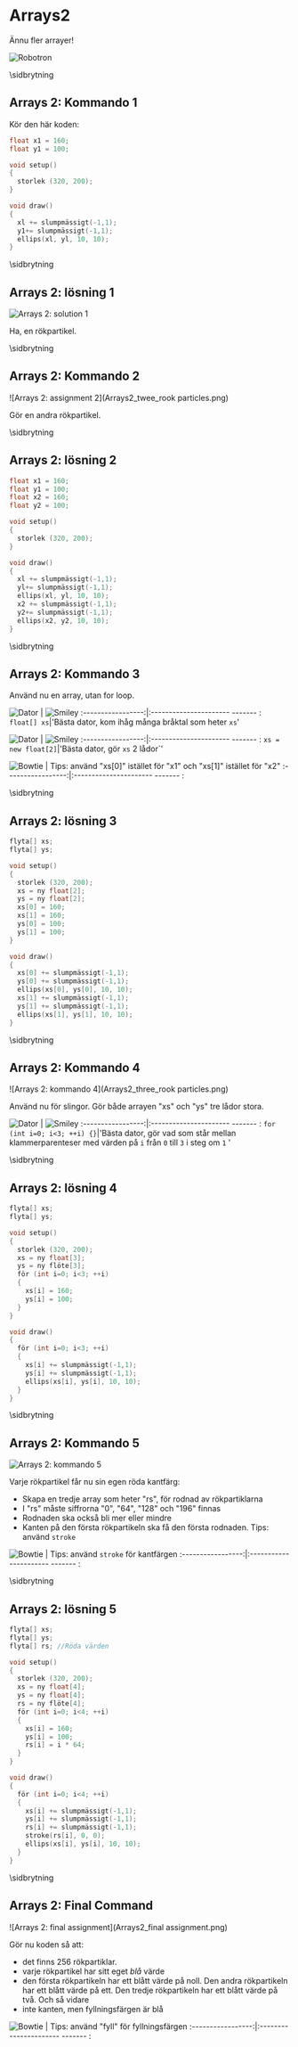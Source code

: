 # Arrays2

Ännu fler arrayer!

![Robotron](Robotron.png)

\sidbrytning

## Arrays 2: Kommando 1

Kör den här koden:

```c++
float x1 = 160;
float y1 = 100;

void setup()
{
  storlek (320, 200);
}

void draw()
{
  xl += slumpmässigt(-1,1);
  y1+= slumpmässigt(-1,1);
  ellips(xl, yl, 10, 10);
}
```

\sidbrytning

## Arrays 2: lösning 1

![Arrays 2: solution 1](Arrays2_a_rookparticle.png)

Ha, en rökpartikel.

\sidbrytning

## Arrays 2: Kommando 2

![Arrays 2: assignment 2](Arrays2_twee_rook particles.png)

Gör en andra rökpartikel.

\sidbrytning

## Arrays 2: lösning 2

```c++
float x1 = 160;
float y1 = 100;
float x2 = 160;
float y2 = 100;

void setup()
{
  storlek (320, 200);
}

void draw()
{
  xl += slumpmässigt(-1,1);
  yl+= slumpmässigt(-1,1);
  ellips(xl, yl, 10, 10);
  x2 += slumpmässigt(-1,1);
  y2+= slumpmässigt(-1,1);
  ellips(x2, y2, 10, 10);
}
```

\sidbrytning

## Arrays 2: Kommando 3

Använd nu en array, utan for loop.

![Dator](EmojiComputer.png) | ![Smiley](EmojiSmiley.png)
:-----------------:|:---------------------- ------- :
`float[] xs`|'Bästa dator, kom ihåg många bråktal som heter `xs`'

![Dator](EmojiComputer.png) | ![Smiley](EmojiSmiley.png)
:-----------------:|:---------------------- ------- :
`xs = new float[2]`|'Bästa dator, gör `xs` 2 lådor`'

![Bowtie](EmojiBowtie.png) | Tips: använd "xs[0]" istället för "x1" och "xs[1]" istället för "x2"
:-----------------:|:---------------------- ------- :

\sidbrytning

## Arrays 2: lösning 3

```c++
flyta[] xs;
flyta[] ys;

void setup()
{
  storlek (320, 200);
  xs = ny float[2];
  ys = ny float[2];
  xs[0] = 160;
  xs[1] = 160;
  ys[0] = 100;
  ys[1] = 100;
}

void draw()
{
  xs[0] += slumpmässigt(-1,1);
  ys[0] += slumpmässigt(-1,1);
  ellips(xs[0], ys[0], 10, 10);
  xs[1] += slumpmässigt(-1,1);
  ys[1] += slumpmässigt(-1,1);
  ellips(xs[1], ys[1], 10, 10);
}
```

\sidbrytning

## Arrays 2: Kommando 4

![Arrays 2: kommando 4](Arrays2_three_rook particles.png)

Använd nu för slingor. Gör både arrayen "xs" och "ys" tre lådor stora.

![Dator](EmojiComputer.png) | ![Smiley](EmojiSmiley.png)
:-----------------:|:---------------------- ------- :
`for (int i=0; i<3; ++i) {}`|'Bästa dator, gör vad som står mellan klammerparenteser med värden på `i` från `0` till `3` i steg om `1` '

\sidbrytning

## Arrays 2: lösning 4

```c++
flyta[] xs;
flyta[] ys;

void setup()
{
  storlek (320, 200);
  xs = ny float[3];
  ys = ny flöte[3];
  för (int i=0; i<3; ++i)
  {
    xs[i] = 160;
    ys[i] = 100;
  }
}

void draw()
{
  för (int i=0; i<3; ++i)
  {
    xs[i] += slumpmässigt(-1,1);
    ys[i] += slumpmässigt(-1,1);
    ellips(xs[i], ys[i], 10, 10);
  }
}
```

\sidbrytning

## Arrays 2: Kommando 5

![Arrays 2: kommando 5](Arrays2_vier_rookmaterialen.png)

Varje rökpartikel får nu sin egen röda kantfärg:

 * Skapa en tredje array som heter "rs", för rodnad av rökpartiklarna
 * I "rs" måste siffrorna "0", "64", "128" och "196" finnas
 * Rodnaden ska också bli mer eller mindre
 * Kanten på den första rökpartikeln ska få den första rodnaden. Tips: använd `stroke`

![Bowtie](EmojiBowtie.png) | Tips: använd `stroke` för kantfärgen
:-----------------:|:---------------------- ------- :

\sidbrytning

## Arrays 2: lösning 5

```c++
flyta[] xs;
flyta[] ys;
flyta[] rs; //Röda värden

void setup()
{
  storlek (320, 200);
  xs = ny float[4];
  ys = ny float[4];
  rs = ny flöte[4];
  för (int i=0; i<4; ++i)
  {
    xs[i] = 160;
    ys[i] = 100;
    rs[i] = i * 64;
  }
}

void draw()
{
  för (int i=0; i<4; ++i)
  {
    xs[i] += slumpmässigt(-1,1);
    ys[i] += slumpmässigt(-1,1);
    rs[i] += slumpmässigt(-1,1);
    stroke(rs[i], 0, 0);
    ellips(xs[i], ys[i], 10, 10);
  }
}
```

\sidbrytning

## Arrays 2: Final Command

![Arrays 2: final assignment](Arrays2_final assignment.png)

Gör nu koden så att:

 * det finns 256 rökpartiklar.
 * varje rökpartikel har sitt eget *blå* värde
 * den första rökpartikeln har ett blått värde på noll. Den andra rökpartikeln har ett blått värde på ett. Den tredje rökpartikeln har ett blått värde på två. Och så vidare
 * inte kanten, men fyllningsfärgen är blå

![Bowtie](EmojiBowtie.png) | Tips: använd "fyll" för fyllningsfärgen
:-----------------:|:---------------------- ------- :
